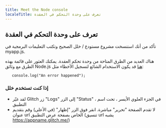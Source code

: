```yaml
---
title: Meet the Node console
localeTitle: تعرف على وحدة التحكم في العقدة
---
```

## تعرف على وحدة التحكم في العقدة

تأكد من أنك استنسخت مشروع مستودع / خلل الصحيح وتكتب التعليمات البرمجية في myapp.js.

هناك العديد من الطرق المتاحة من وحدة تحكم العقدة. يمكنك العثور على قائمة بهذه الطرق مع وثائق Node.js [هنا](https://nodejs.org/dist/latest-v10.x/docs/api/console.html) قد يكون الاستخدام الشائع لتسجيل الأخطاء مثل:

 `    console.log("An error happened"); 
` 

### إذا كنت تستخدم خلل

*   لقد غيّر Glitch زر "Logs" إلى الزر "Status" ، في الجزء العلوي الأيسر ، تحت اسم التطبيق
*   لا تقدم الصفحة "تحرير" مباشرة. انقر فوق الزر "إظهار" (في الأعلى) وقم بتقديم عنوان url الخاص بصفحة عرض التطبيق (تنسيق url يشبه https://appname.glitch.me/)